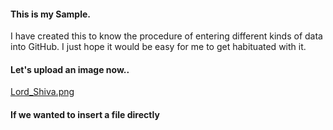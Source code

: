 #### This is my Sample.
I have created this to know the procedure of entering different kinds of data into GitHub.
I just hope it would be easy for me to get habituated with it.
#### Let's upload an image now..
[Lord_Shiva.png](https://github.com/AdiLakshmi-Malla/sample/blob/master/Lord_Shiva.png)
#### If we wanted to insert a file directly 
